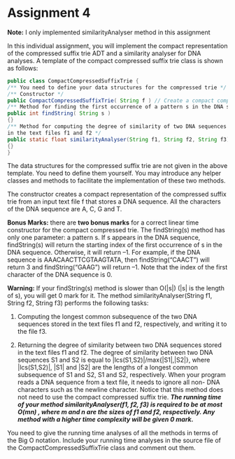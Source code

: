 # Assignment 4

__Note:__
I only implemented similarityAnalyser method in this assignment


In this individual assignment, you will implement the compact representation of the compressed suffix trie
ADT and a similarity analyser for DNA analyses.
A template of the compact compressed suffix trie class is shown as follows:

```java
public class CompactCompressedSuffixTrie {
/** You need to define your data structures for the compressed trie */
/** Constructor */
public CompactCompressedSuffixTrie( String f ) // Create a compact compressed suffix trie from file f {}
/** Method for finding the first occurrence of a pattern s in the DNA sequence */ 
public int findString( String s )
{}
/** Method for computing the degree of similarity of two DNA sequences stored
in the text files f1 and f2 */
public static float similarityAnalyser(String f1, String f2, String f3)
{} 
}
```

The data structures for the compressed suffix trie are not given in the above template. You need to define them yourself. You may introduce any helper classes and methods to facilitate the implementation of these two methods.

The constructor creates a compact representation of the compressed suffix trie from an input text file f that stores a DNA sequence. All the characters of the DNA sequence are A, C, G and T.

__Bonus Marks:__ there are __two bonus marks__ for a correct linear time constructor for the compact compressed trie.
The findString(s) method has only one parameter: a pattern s. If s appears in the DNA sequence, findString(s) will return the starting index of the first occurrence of s in the DNA sequence. Otherwise, it will return –1. For
example, if the DNA sequence is AAACAACTTCGTAAGTATA, then findString(“CAACT”) will return 3 and findString(“GAAG”) will return –1. Note that the index of the first character of the DNA sequence is 0.

__Warning:__ If your findString(s) method is slower than O(|s|) (|s| is the length of s), you will get 0 mark for it. The method similarityAnalyser(String f1, String f2, String f3) performs the following tasks:

1. Computing the longest common subsequence of the two DNA sequences stored in the text files f1 and f2, respectively, and writing it to the file f3.

2. Returning the degree of similarity between two DNA sequences stored in the text files f1 and f2. The degree of similarity between two DNA sequences S1 and S2 is equal to |lcs(S1,S2)|/max{|S1|,|S2|}, where |lcs(S1,S2)|, |S1| and |S2| are the lengths of a longest common subsequence of S1 and S2, S1 and S2, respectively. When your program reads a DNA sequence from a text file, it needs to ignore all non- DNA characters such as the newline character. Notice that this method does not need to use the compact compressed suffix trie. ___The running time of your method similarityAnalyser(f1, f2, f3) is required to be at most O(mn) , where m and n are the sizes of f1 and f2, respectively. Any method with a higher time complexity will be given 0 mark.___

You need to give the running time analyses of all the methods in terms of the Big O notation. Include your running time analyses in the source file of the CompactCompressedSuffixTrie class and comment out them.


